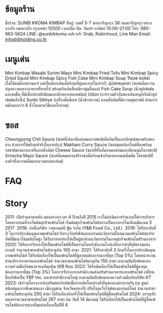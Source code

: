 # ข้อมูลร้าน
ชื่อร้าน: SUNBI KKOMA KIMBAP
ที่อยู่: เลขที่ 5-7 ซอยเจริญกรุง 38 ถนนเจริญกรุง แขวงบางรัก เขตบางรัก กรุงเทพฯ 10500​
เวลาเปิด-ปิด: จันทร์–อาทิตย์ 10:00–21:00
โทร: 080-963-5624​
LINE: @sunbikkoma
เดลิเวอรี: Grab, Robinhood, Line Man
Email: info@jbholding.co.th

# เมนูเด่น
Mini Kimbap
Wasabi Surimi Mayo Mini Kimbap
Fried Tofu Mini Kimbap
Spicy Dried Squid Mini Kimbap
Spicy Fish Cake Mini Kimbap
Soup Tteok bokki (ไม่ใช่แค่ต๊อกธรรมดา! แต่เป็นต๊อกเส้นเผ็ดร้อนที่นุ่มละลายในปาก!)
Jjolmeyeon (ซอสเผ็ดหวานปลุกความอยากอาหารที่หายไป พร้อมกับเส้นที่เหนียวนุ่มลื่นคอ)
Fish Cake Soup (น้ำซุปเข้มข้นและสดชื่น ที่มีเนื้อปลาพรีเมียมและผักหลากหลายชนิด)
Udon (การรวมตัวกันของเส้นซานุกิกับน้ำซุปเข้มข้นลึกซึ้ง)
Sunbi Sikhye (เครื่องดื่มซิกเฮ (น้ำข้าวหวาน) แบบดั้งเดิมที่มีความสุขภาพดี ผ่านการหมักมากกว่า 6 ชั่วโมงตามวิธีแบบโบราณ)
# ซอส
Cheongyong Chili Sauce (ซอสที่เน้นกลิ่นหอมและรสชาติเผ็ดอันเป็นเอกลักษณ์ของพริกชองยาง ด้วยการใช้พริกแท้จริงในการปรุง)
Makhani Curry Sauce (ซอสสุดแปลกใหม่ที่มาพร้อมรสชาติของแกงกะหรี่แบบดั้งเดิม)
Cheese Sauce (ซอสที่ทั้งเค็มกลมกล่อมและเนียนนุ่มในรสชาติ)
Sriracha Mayo Sauce (ซอสที่ผสมผสานซริราชาเผ็ดร้อนเข้ากับมายองเนสเค็มมัน ได้รสชาติที่ลงตัวทั้งความเผ็ดและความกลมกล่อม)
# FAQ

# Story
2011: เปิดร้านสาขาหลัก ตลอดระยะเวลา 4 ปีจนถึงปี 2015 เราได้ดำเนินการร้านภายใต้การบริหารโดยตรงก่อนที่จะเริ่มต้นธุรกิจแฟรนไชส์  เริ่มต้นธุรกิจแฟรนไชส์อย่างเป็นทางการในเดือนมีนาคม ปี 2017 ​
2018: ก่อตั้งบริษัท วายแอนด์บี ฟู้ด จำกัด (Y&B Food Co., Ltd.) ​
2019: ได้รับระดับที่ 3 ในการประเมินคุณภาพแฟรนไชส์  รับรางวัลบริษัทและแบรนด์นวัตกรรมในหมวดแฟรนไชส์สตาร์ทอัพที่มีแนวโน้มเติบโตสูง  ได้รับการยกย่องให้เป็นผู้นำด้านนวัตกรรมในภาคธุรกิจแฟรนไชส์ร้านอาหาร ​
2020: ได้รับการรับรองให้เป็นแฟรนไชส์ที่เป็นธรรมโดยสำนักงานไกล่เกลี่ยการค้าที่ยุติธรรมแห่งเกาหลี  จำนวนสาขาแฟรนไชส์ทะลุเกิน 100 สาขา ​
2021: ได้รับระดับที่ 3 อีกครั้งในการประเมินคุณภาพแฟรนไชส์  ได้รับคัดเลือกให้เป็นแฟรนไชส์ที่ผู้ลงทุนต้องการมากที่สุด (Top 5%) โดยหน่วยงานด้านบริการอาหารและแฟรนไชส์  จำนวนสาขาแฟรนไชส์ทะลุเกิน 150 สาขา  ลงนามบันทึกข้อตกลงความร่วมมือกับธนาคารเคบีคุกมิน (KB Koo
2022: ได้รับคัดเลือกให้เป็นแฟรนไชส์ที่ผู้ลงทุนต้องการมากที่สุด (Top 3%) โดยการรับรองจากสำนักงานส่งเสริมร้านอาหารและแฟรนไชส์  เปลี่ยนชื่อบริษัทเป็น YBF Inc. และย้ายสำนักงานใหญ่  ลงนามบันทึกข้อตกลงความร่วมมือกับบริษัท KT ​
2023: เข้าร่วมโครงการส่งเสริมสตาร์ทอัพเพื่อการเติบโตอย่างยั่งยืนขององค์กรภาครัฐ (ณ ศูนย์สนับสนุนการพึ่งพาตนเอง เมืองบูชอน จังหวัดคยองกี)  ปรับโฉมเว็บไซต์ของแบรนด์ใหม่  จำนวนสาขาแฟรนไชส์ทะลุเกิน 200 สาขา  ได้รับเลือกอีกครั้งให้เป็นแฟรนไชส์ที่ผู้ซื้อแฟรนไชส์
2024: บรรลุเป้าหมายจำนวนสาขาแฟรนไชส์ 267 สาขา (ณ วันที่ 14 มีนาคม)  ได้รับเลือกให้เป็นแฟรนไชส์ที่ผู้ซื้อแฟรนไชส์ต้องการมากที่สุดต่อเนื่องเป็นปีที่ 4